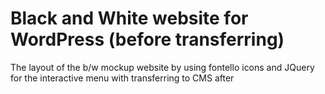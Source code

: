 # Black and White website for WordPress (before transferring)
The layout of the b/w mockup website by using fontello icons and JQuery for the interactive menu with transferring to CMS after
